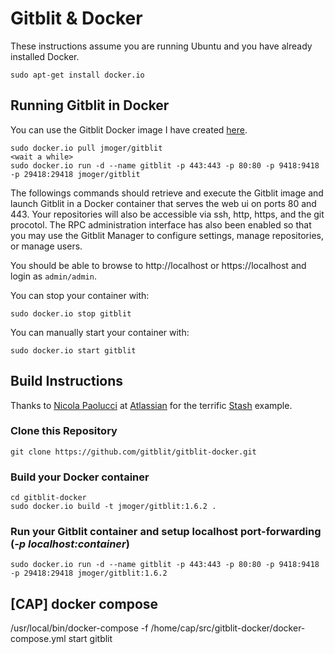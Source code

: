 # Gitblit & Docker

These instructions assume you are running Ubuntu and you have already installed Docker.

```
sudo apt-get install docker.io
```

## Running Gitblit in Docker

You can use the Gitblit Docker image I have created [here](https://registry.hub.docker.com/u/jmoger/gitblit).

```
sudo docker.io pull jmoger/gitblit
<wait a while>
sudo docker.io run -d --name gitblit -p 443:443 -p 80:80 -p 9418:9418 -p 29418:29418 jmoger/gitblit
```

The followings commands should retrieve and execute the Gitblit image and launch Gitblit in a Docker container that serves the web ui on ports 80 and 443.  Your repositories will also be accessible via ssh, http, https, and the git procotol.  The RPC administration interface has also been enabled so that you may use the Gitblit Manager to configure settings, manage repositories, or manage users.

You should be able to browse to http://localhost or https://localhost and login as `admin/admin`.

You can stop your container with:
```
sudo docker.io stop gitblit
```

You can manually start your container with:
```
sudo docker.io start gitblit
```

## Build Instructions

Thanks to [Nicola Paolucci](https://blogs.atlassian.com/2013/11/docker-all-the-things-at-atlassian-automation-and-wiring/) at [Atlassian](https://atlassian.com) for the terrific [Stash](https://www.atlassian.com/stash) example.

### Clone this Repository
```
git clone https://github.com/gitblit/gitblit-docker.git
```
### Build your Docker container
```
cd gitblit-docker
sudo docker.io build -t jmoger/gitblit:1.6.2 .
```
### Run your Gitblit container and setup localhost port-forwarding (*-p localhost:container*)
```
sudo docker.io run -d --name gitblit -p 443:443 -p 80:80 -p 9418:9418 -p 29418:29418 jmoger/gitblit:1.6.2
```

## [CAP] docker compose
/usr/local/bin/docker-compose -f /home/cap/src/gitblit-docker/docker-compose.yml start gitblit
